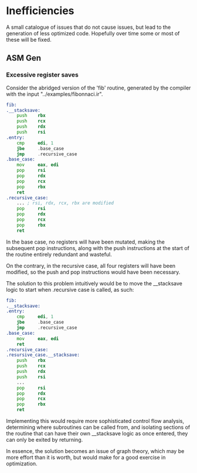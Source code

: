 # Inefficiencies
A small catalogue of issues that do not cause issues,
but lead to the generation of less optimized code.
Hopefully over time some or most of these will be fixed.

## ASM Gen
### Excessive register saves
Consider the abridged version of the 'fib' routine,
generated by the compiler with the input "../examples/fibonnaci.ir".
```asm
fib:
.__stacksave:
    push    rbx
    push    rcx
    push    rdx
    push    rsi
.entry:
    cmp     edi, 1
    jbe     .base_case
    jmp     .recursive_case
.base_case:
    mov     eax, edi
    pop     rsi
    pop     rdx
    pop     rcx
    pop     rbx
    ret     
.recursive_case:
    ... ; rsi, rdx, rcx, rbx are modified
    pop     rsi       
    pop     rdx
    pop     rcx
    pop     rbx
    ret     
```

In the base case, no registers will have been mutated, making the
subsequent pop instructions, along with the push instructions at the
start of the routine entirely redundant and wasteful.

On the contrary, in the recursive case, all four registers will have been modified,
so the push and pop instructions would have been necessary.

The solution to this problem intuitively would be to move the __stacksave logic to start
when .recursive case is called, as such:

```asm
fib:
.__stacksave:
.entry:
    cmp     edi, 1
    jbe     .base_case
    jmp     .recursive_case
.base_case:
    mov     eax, edi
    ret     
.recursive_case:
.resursive_case.__stacksave:
    push    rbx
    push    rcx
    push    rdx
    push    rsi
    ...
    pop     rsi
    pop     rdx
    pop     rcx
    pop     rbx
    ret     
```

Implementing this would require more sophisticated control flow analysis,
determining where subroutines can be called from, and isolating sections of the
routine that can have their own __stacksave logic as once entered, they can only
be exited by returning.

In essence, the solution becomes an issue of graph theory, which may be
more effort than it is worth, but would make for a good exercise in optimization.
